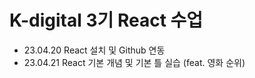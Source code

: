 # K-digital 3기 React 수업
+ 23.04.20 React 설치 및 Github 연동
+ 23.04.21 React 기본 개념 및 기본 틀 실습 (feat. 영화 순위)
